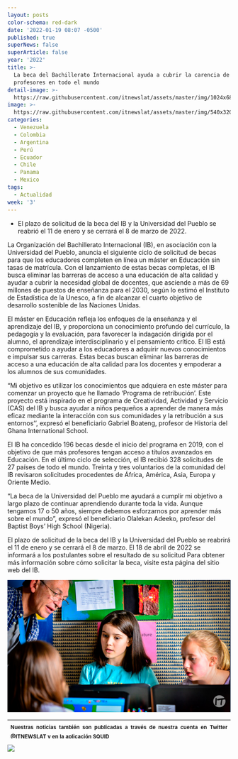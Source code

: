 ```yaml
---
layout: posts
color-schema: red-dark
date: '2022-01-19 08:07 -0500'
published: true
superNews: false
superArticle: false
year: '2022'
title: >-
  La beca del Bachillerato Internacional ayuda a cubrir la carencia de
  profesores en todo el mundo
detail-image: >-
  https://raw.githubusercontent.com/itnewslat/assets/master/img/1024x680/ninas-con-profesor-g.jpg
image: >-
  https://raw.githubusercontent.com/itnewslat/assets/master/img/540x320/ninas-con-profesor-p.jpg
categories:
  - Venezuela
  - Colombia
  - Argentina
  - Perú
  - Ecuador
  - Chile
  - Panama
  - Mexico
tags:
  - Actualidad
week: '3'
---
```

- El plazo de solicitud de la beca del IB y la Universidad del Pueblo se reabrió el 11 de enero y se cerrará el 8 de marzo de 2022.

La Organización del Bachillerato Internacional (IB), en asociación con la Universidad del Pueblo, anuncia el siguiente ciclo de solicitud de becas para que los educadores completen en línea un máster en Educación sin tasas de matrícula. Con el lanzamiento de estas becas completas, el IB busca eliminar las barreras de acceso a una educación de alta calidad y ayudar a cubrir la necesidad global de docentes, que asciende a más de 69 millones de puestos de enseñanza para el 2030, según lo estimó el Instituto de Estadística de la Unesco, a fin de alcanzar el cuarto objetivo de desarrollo sostenible de las Naciones Unidas.
 
El máster en Educación refleja los enfoques de la enseñanza y el aprendizaje del IB, y proporciona un conocimiento profundo del currículo, la pedagogía y la evaluación, para favorecer la indagación dirigida por el alumno, el aprendizaje interdisciplinario y el pensamiento crítico. El IB está comprometido a ayudar a los educadores a adquirir nuevos conocimientos e impulsar sus carreras. Estas becas buscan eliminar las barreras de acceso a una educación de alta calidad para los docentes y empoderar a los alumnos de sus comunidades.
 
“Mi objetivo es utilizar los conocimientos que adquiera en este máster para comenzar un proyecto que he llamado ‘Programa de retribución’. Este proyecto está inspirado en el programa de Creatividad, Actividad y Servicio (CAS) del IB y busca ayudar a niños pequeños a aprender de manera más eficaz mediante la interacción con sus comunidades y la retribución a sus entornos’’, expresó el beneficiario Gabriel Boateng, profesor de Historia del Ghana International School.
 
El IB ha concedido 196 becas desde el inicio del programa en 2019, con el objetivo de que más profesores tengan acceso a títulos avanzados en Educación. En el último ciclo de selección, el IB recibió 328 solicitudes de 27 países de todo el mundo. Treinta y tres voluntarios de la comunidad del IB revisaron solicitudes procedentes de África, América, Asia, Europa y Oriente Medio. 
 
“La beca de la Universidad del Pueblo me ayudará a cumplir mi objetivo a largo plazo de continuar aprendiendo durante toda la vida. Aunque tengamos 17 o 50 años, siempre debemos esforzarnos por aprender más sobre el mundo”, expresó el beneficiario Olalekan Adeeko, profesor del Baptist Boys’ High School (Nigeria).
 
El plazo de solicitud de la beca del IB y la Universidad del Pueblo se reabrirá el 11 de enero y se cerrará el 8 de marzo. El 18 de abril de 2022 se informará a los postulantes sobre el resultado de su solicitud  Para obtener más información sobre cómo solicitar la beca, visite esta página del sitio web del IB.

![](https://raw.githubusercontent.com/itnewslat/assets/master/img/540x320/ninas-con-profesor-p.jpg)

<table style="height: 42px;" width="569">
<tbody>
<tr>
<td style="text-align: justify;"><sub><strong>Nuestras noticias también son publicadas a través de nuestra cuenta en Twitter <a href="https://twitter.com/itnewslat?lang=es">@ITNEWSLAT</a> y en la aplicación <a href="https://squidapp.co/en/">SQUID</a></strong></sub></td>
</tr>
</tbody>
</table>

<img src="https://tracker.metricool.com/c3po.jpg?hash=56f88a41e39ab42c063cc51676587a04"/>